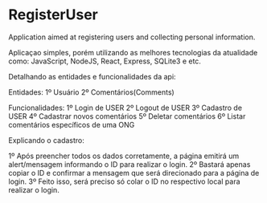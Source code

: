 # RegisterUser
Application aimed at registering users and collecting personal information.

Aplicaçao simples, porém utilizando as melhores tecnologias da atualidade como: JavaScript, NodeJS, React, Express, SQLite3 e etc.

Detalhando as entidades e funcionalidades da api:

Entidades:
1º Usuário 
2º Comentários(Comments)

Funcionalidades:
1º Login de USER
2º Logout de USER
3º Cadastro de USER
4º Cadastrar novos comentários
5º Deletar comentários
6º Listar comentários específicos de uma ONG

Explicando o cadastro:

1º Após preencher todos os dados corretamente, a página emitirá um alert/mensagem informando o ID para realizar o login.
2º Bastará apenas copiar o ID e confirmar a mensagem que será direcionado para a página de login.
3º Feito isso, será preciso só colar o ID no respectivo local para realizar o login.

